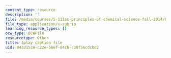 ```yaml
---
content_type: resource
description: ''
file: /media/courses/5-111sc-principles-of-chemical-science-fall-2014/843d153ec22e56ef84cbc38f56cdcb02_U6YamvF7BE.vtt
file_type: application/x-subrip
learning_resource_types: []
ocw_type: OCWFile
resourcetype: Other
title: 3play caption file
uid: 843d153e-c22e-56ef-84cb-c38f56cdcb02
---
```

